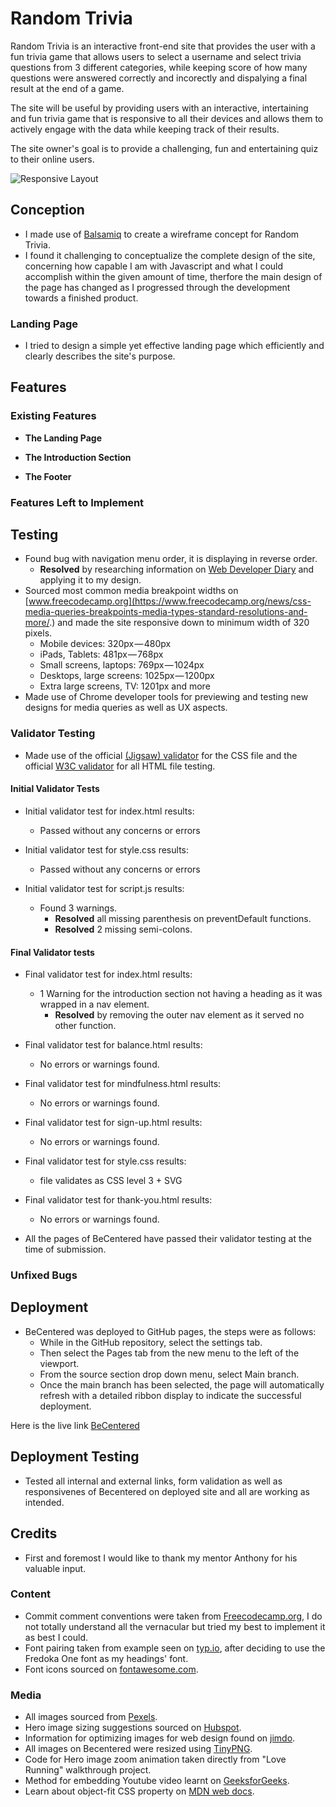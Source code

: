 # Random Trivia

Random Trivia is an interactive front-end site that provides the user with a fun trivia game that allows users to select a username and select trivia questions from 3 different categories, while keeping score of how many questions were answered correctly and incorectly and dispalying a final result at the end of a game.

The site will be useful by providing users with an interactive, intertaining and fun trivia game that is responsive to all their devices and allows them to actively engage with the data while keeping track of their results.

The site owner's goal is to provide a challenging, fun and entertaining quiz to their online users.

![Responsive Layout](/assets/images/responsive-layout.png)

## Conception

- I made use of [Balsamiq](https://balsamiq.com/) to create a wireframe concept for Random Trivia.
- I found it challenging to conceptualize the complete design of the site, concerning how capable I am with Javascript and what I could accomplish within the given amount of time, therfore the main design of the page has changed as I progressed through the development towards a finished product.

### Landing Page

- I tried to design a simple yet effective landing page which efficiently and clearly describes the site's purpose.

## Features

### Existing Features

- __The Landing Page__

- __The Introduction Section__

- __The Footer__

### Features Left to Implement

## Testing

- Found bug with navigation menu order, it is displaying in reverse order.
  - **Resolved** by researching information on [Web Developer Diary](http://nambiara.blogspot.com/2010/10/float-right-without-changing-order.html) and applying it to my design.
- Sourced most common media breakpoint widths on [www.freecodecamp.org](https://www.freecodecamp.org/news/css-media-queries-breakpoints-media-types-standard-resolutions-and-more/.) and made the site responsive down to minimum width of 320 pixels.
  - Mobile devices: 320px — 480px
  - iPads, Tablets: 481px — 768px
  - Small screens, laptops: 769px — 1024px
  - Desktops, large screens: 1025px — 1200px
  - Extra large screens, TV: 1201px and more
- Made use of Chrome developer tools for previewing and testing new designs for media queries as well as UX aspects.

### Validator Testing

- Made use of the official [(Jigsaw) validator](https://jigsaw.w3.org/css-validator/) for the CSS file and the official [W3C validator](https://validator.w3.org/) for all HTML file testing.

#### Initial Validator Tests
- Initial validator test for index.html results:
  - Passed without any concerns or errors

- Initial validator test for style.css results:
  - Passed without any concerns or errors

- Initial validator test for script.js results:
  - Found 3 warnings.
    - **Resolved** all missing parenthesis on preventDefault functions.
    - **Resolved** 2 missing semi-colons.

#### Final Validator tests

- Final validator test for index.html results:
  - 1 Warning for the introduction section not having a heading as it was wrapped in a nav element.
    - **Resolved** by removing the outer nav element as it served no other function.

- Final validator test for balance.html results:
  - No errors or warnings found.

- Final validator test for mindfulness.html results:
  - No errors or warnings found.

- Final validator test for sign-up.html results:
  - No errors or warnings found.

- Final validator test for style.css results:
  - file validates as CSS level 3 + SVG

- Final validator test for thank-you.html results:
  - No errors or warnings found.

- All the pages of BeCentered have passed their validator testing at the time of submission.

### Unfixed Bugs

## Deployment

- BeCentered was deployed to GitHub pages, the steps were as follows:
  - While in the GitHub repository, select the settings tab.
  - Then select the Pages tab from the new menu to the left of the viewport.
  - From the source section drop down menu, select Main branch.
  - Once the main branch has been selected, the page will automatically refresh with a detailed ribbon display to indicate the successful deployment.

Here is the live link [BeCentered](https://joao4569.github.io/be-centered/)

## Deployment Testing

- Tested all internal and external links, form validation as well as responsivenes of Becentered on deployed site and all are working as intended.

## Credits

- First and foremost I would like to thank my mentor Anthony for his valuable input.

### Content

- Commit comment conventions were taken from [Freecodecamp.org](https://www.freecodecamp.org/news/writing-good-commit-messages-a-practical-guide/), I do not totally understand all the vernacular but tried my best to implement it as best I could.
- Font pairing taken from example seen on [typ.io](https://typ.io/fonts/fredoka_one), after deciding to use the Fredoka One font as my headings' font.
- Font icons sourced on [fontawesome.com](https://fontawesome.com/v5.15/icons?d=gallery&p=2&q=question&m=free).

### Media

- All images sourced from [Pexels](https://www.pexels.com).
- Hero image sizing suggestions sourced on [Hubspot](https://blog.hubspot.com/marketing/hero-image).
- Information for optimizing images for web design found on [jimdo](https://www.jimdo.com/blog/optimize-website-images-for-better-design-seo/).
- All images on Becentered were resized using [TinyPNG](https://tinypng.com/).
- Code for Hero image zoom animation taken directly from "Love Running" walkthrough project.
- Method for embedding Youtube video learnt on [GeeksforGeeks](https://www.geeksforgeeks.org/html-adding-youtube-videos/).
- Learn about object-fit CSS property on [MDN web docs](https://developer.mozilla.org/en-US/docs/Web/CSS/object-fit).